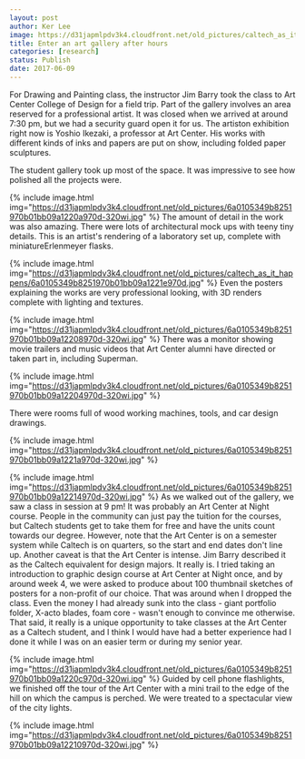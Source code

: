 ```yaml
---
layout: post
author: Ker Lee
image: https://d31japmlpdv3k4.cloudfront.net/old_pictures/caltech_as_it_happens/6a0105349b8251970b01bb09a12202970d.jpg
title: Enter an art gallery after hours
categories: [research]
status: Publish
date: 2017-06-09
---
```


For Drawing and Painting class, the instructor Jim Barry took the class to Art Center College of Design for a field trip. Part of the gallery involves an area reserved for a professional artist. It was closed when we arrived at around 7:30 pm, but we had a security guard open it for us. The artiston exhibition right now is Yoshio Ikezaki, a professor at Art Center. His works with different kinds of inks and papers are put on show, including folded paper sculptures.

The student gallery took up most of the space. It was impressive to see how polished all the projects were.


{% include image.html img="https://d31japmlpdv3k4.cloudfront.net/old_pictures/6a0105349b8251970b01bb09a1220a970d-320wi.jpg" %}
The amount of detail in the work was also amazing. There were lots of architectural mock ups with teeny tiny details. This is an artist's rendering of a laboratory set up, complete with miniatureErlenmeyer flasks.


{% include image.html img="https://d31japmlpdv3k4.cloudfront.net/old_pictures/caltech_as_it_happens/6a0105349b8251970b01bb09a1221e970d.jpg" %}
Even the posters explaining the works are very professional looking, with 3D renders complete with lighting and textures.


{% include image.html img="https://d31japmlpdv3k4.cloudfront.net/old_pictures/6a0105349b8251970b01bb09a12208970d-320wi.jpg" %}
There was a monitor showing movie trailers and music videos that Art Center alumni have directed or taken part in, including Superman.


{% include image.html img="https://d31japmlpdv3k4.cloudfront.net/old_pictures/6a0105349b8251970b01bb09a12204970d-320wi.jpg" %}

There were rooms full of wood working machines, tools, and car design drawings.


{% include image.html img="https://d31japmlpdv3k4.cloudfront.net/old_pictures/6a0105349b8251970b01bb09a1221a970d-320wi.jpg" %}

{% include image.html img="https://d31japmlpdv3k4.cloudfront.net/old_pictures/6a0105349b8251970b01bb09a12214970d-320wi.jpg" %}
As we walked out of the gallery, we saw a class in session at 9 pm! It was probably an Art Center at Night course. People in the community can just pay the tuition for the courses, but Caltech students get to take them for free and have the units count towards our degree. However, note that the Art Center is on a semester system while Caltech is on quarters, so the start and end dates don't line up. Another caveat is that the Art Center is intense. Jim Barry described it as the Caltech equivalent for design majors. It really is. I tried taking an introduction to graphic design course at Art Center at Night once, and by around week 4, we were asked to produce about 100 thumbnail sketches of posters for a non-profit of our choice. That was around when I dropped the class. Even the money I had already sunk into the class - giant portfolio folder, X-acto blades, foam core - wasn't enough to convince me otherwise. That said, it really is a unique opportunity to take classes at the Art Center as a Caltech student, and I think I would have had a better experience had I done it while I was on an easier term or during my senior year.


{% include image.html img="https://d31japmlpdv3k4.cloudfront.net/old_pictures/6a0105349b8251970b01bb09a1220c970d-320wi.jpg" %}
Guided by cell phone flashlights, we finished off the tour of the Art Center with a mini trail to the edge of the hill on which the campus is perched. We were treated to a spectacular view of the city lights.


{% include image.html img="https://d31japmlpdv3k4.cloudfront.net/old_pictures/6a0105349b8251970b01bb09a12210970d-320wi.jpg" %}
